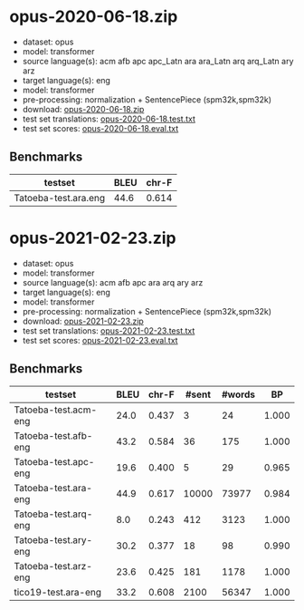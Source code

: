 # opus-2020-06-18.zip

* dataset: opus
* model: transformer
* source language(s): acm afb apc apc_Latn ara ara_Latn arq arq_Latn ary arz
* target language(s): eng
* model: transformer
* pre-processing: normalization + SentencePiece (spm32k,spm32k)
* download: [opus-2020-06-18.zip](https://object.pouta.csc.fi/Tatoeba-MT-models/ara-eng/opus-2020-06-18.zip)
* test set translations: [opus-2020-06-18.test.txt](https://object.pouta.csc.fi/Tatoeba-MT-models/ara-eng/opus-2020-06-18.test.txt)
* test set scores: [opus-2020-06-18.eval.txt](https://object.pouta.csc.fi/Tatoeba-MT-models/ara-eng/opus-2020-06-18.eval.txt)

## Benchmarks

| testset               | BLEU  | chr-F |
|-----------------------|-------|-------|
| Tatoeba-test.ara.eng 	| 44.6 	| 0.614 |





# opus-2021-02-23.zip

* dataset: opus
* model: transformer
* source language(s): acm afb apc ara arq ary arz
* target language(s): eng
* model: transformer
* pre-processing: normalization + SentencePiece (spm32k,spm32k)
* download: [opus-2021-02-23.zip](https://object.pouta.csc.fi/Tatoeba-MT-models/ara-eng/opus-2021-02-23.zip)
* test set translations: [opus-2021-02-23.test.txt](https://object.pouta.csc.fi/Tatoeba-MT-models/ara-eng/opus-2021-02-23.test.txt)
* test set scores: [opus-2021-02-23.eval.txt](https://object.pouta.csc.fi/Tatoeba-MT-models/ara-eng/opus-2021-02-23.eval.txt)

## Benchmarks

| testset | BLEU  | chr-F | #sent | #words | BP |
|---------|-------|-------|-------|--------|----|
| Tatoeba-test.acm-eng 	| 24.0 	| 0.437 	| 3 	| 24 	| 1.000 |
| Tatoeba-test.afb-eng 	| 43.2 	| 0.584 	| 36 	| 175 	| 1.000 |
| Tatoeba-test.apc-eng 	| 19.6 	| 0.400 	| 5 	| 29 	| 0.965 |
| Tatoeba-test.ara-eng 	| 44.9 	| 0.617 	| 10000 	| 73977 	| 0.984 |
| Tatoeba-test.arq-eng 	| 8.0 	| 0.243 	| 412 	| 3123 	| 1.000 |
| Tatoeba-test.ary-eng 	| 30.2 	| 0.377 	| 18 	| 98 	| 0.990 |
| Tatoeba-test.arz-eng 	| 23.6 	| 0.425 	| 181 	| 1178 	| 1.000 |
| tico19-test.ara-eng 	| 33.2 	| 0.608 	| 2100 	| 56347 	| 1.000 |

